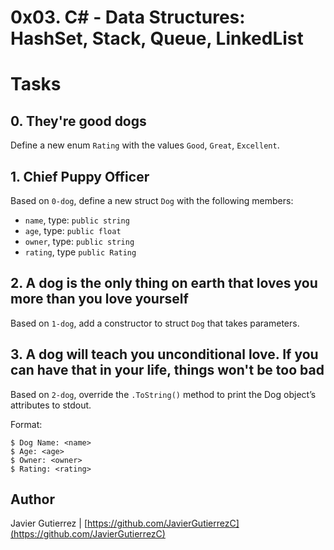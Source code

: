 # 0x03. C# - Data Structures: HashSet, Stack, Queue, LinkedList

# Tasks

## 0. They're good dogs
Define a new enum ```Rating``` with the values ```Good```, ```Great```, ```Excellent```.

## 1. Chief Puppy Officer
Based on ```0-dog```, define a new struct ```Dog``` with the following members:

* ```name```, type: ```public string```
* ```age```, type: ```public float```
* ```owner```, type: ```public string```
* ```rating```, type ```public Rating```

## 2. A dog is the only thing on earth that loves you more than you love yourself
Based on ```1-dog```, add a constructor to struct ```Dog``` that takes parameters.

## 3. A dog will teach you unconditional love. If you can have that in your life, things won't be too bad
Based on ```2-dog```, override the ```.ToString()``` method to print the Dog object’s attributes to stdout.

Format:

    $ Dog Name: <name>
    $ Age: <age>
    $ Owner: <owner>
    $ Rating: <rating>
     


## Author

Javier Gutierrez  | [https://github.com/JavierGutierrezC](https://github.com/JavierGutierrezC)